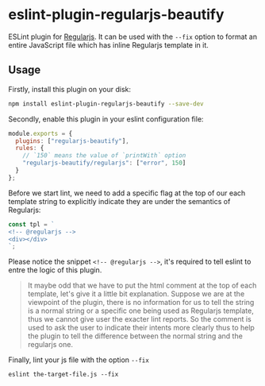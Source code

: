 # eslint-plugin-regularjs-beautify

ESLint plugin for [Regularjs](https://regularjs.github.io/). It can be used with the `--fix` option to format an entire JavaScript file which has inline Regularjs template in it.

## Usage

Firstly, install this plugin on your disk:

```bash
npm install eslint-plugin-regularjs-beautify --save-dev
```

Secondly, enable this plugin in your eslint configuration file:

```js
module.exports = {
  plugins: ["regularjs-beautify"],
  rules: {
    // `150` means the value of `printWith` option
    "regularjs-beautify/regularjs": ["error", 150] 
  }
};
```

Before we start lint, we need to add a specific flag at the top of our each template string to explicitly indicate they are under the semantics of Regularjs:

```js
const tpl = `
<!-- @regularjs -->
<div></div>
`;
```

Please notice the snippet `<!-- @regularjs -->`, it's required to tell eslint to entre the logic of this plugin. 

> It maybe odd that we have to put the html comment at the top of each template, let's give it a little bit explanation. Suppose we are at the viewpoint of the plugin, there is no information for us to tell the string is a normal string or a specific one being used as Regularjs template, thus we cannot give user the exacter lint reports. So the comment is used to ask the user to indicate their intents more clearly thus to help the plugin to tell the difference between the normal string and the regularjs one.

Finally, lint your js file with the option `--fix`

```
eslint the-target-file.js --fix
```
